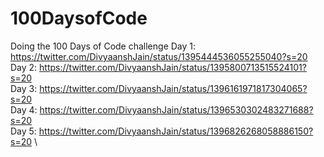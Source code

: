 # 100DaysofCode
Doing the 100 Days of Code challenge
Day 1: https://twitter.com/DivyaanshJain/status/1395444536055255040?s=20 \
Day 2: https://twitter.com/DivyaanshJain/status/1395800713515524101?s=20 \
Day 3: https://twitter.com/DivyaanshJain/status/1396161971817304065?s=20 \
Day 4: https://twitter.com/DivyaanshJain/status/1396530302483271688?s=20 \
Day 5: https://twitter.com/DivyaanshJain/status/1396826268058886150?s=20 \
